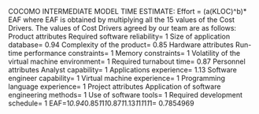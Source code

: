COCOMO INTERMEDIATE MODEL TIME ESTIMATE:
Effort = (a(KLOC)^b)* EAF
where EAF is obtained by multiplying all the 15 values of the Cost Drivers.
The values of Cost Drivers agreed by our team are as follows:
Product attributes
Required software reliability= 1
Size of application database= 0.94
Complexity of the product= 0.85
Hardware attributes
Run-time performance constraints= 1
Memory constraints= 1
Volatility of the virtual machine environment= 1
Required turnabout time= 0.87
Personnel attributes
Analyst capability= 1
Applications experience= 1.13
Software engineer capability= 1
Virtual machine experience= 1
Programming language experience= 1
Project attributes
Application of software engineering methods= 1
Use of software tools= 1
Required development schedule= 1
EAF=1*0.94*0.85*1*1*1*0.87*1*1.13*1*1*1*1*1*1= 0.7854969 
